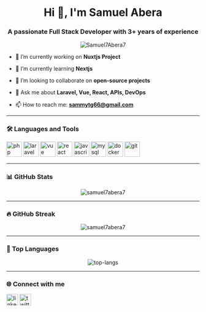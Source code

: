 <!-- TITLE -->
<h1 align="center">Hi 👋, I'm Samuel Abera</h1>
<h3 align="center">A passionate Full Stack Developer with 3+ years of experience</h3>

<!-- PROFILE VIEWS -->
<p align="center">
  <img src="https://komarev.com/ghpvc/?username=your-username&label=Profile%20views&color=0e75b6&style=flat" alt="Samuel7Abera7" />
</p>

<!-- ABOUT ME -->
- 🔭 I’m currently working on **Nuxtjs Project**

- 🌱 I’m currently learning **Nextjs**

- 👯 I’m looking to collaborate on **open-source projects**

- 💬 Ask me about **Laravel, Vue, React, APIs, DevOps**

- 📫 How to reach me: **sammytg66@gmail.com**

---

### 🛠️ Languages and Tools

<p align="left">
  <img src="https://cdn.jsdelivr.net/gh/devicons/devicon/icons/php/php-original.svg" alt="php" width="40" height="40"/> 
  <img src="https://cdn.jsdelivr.net/gh/devicons/devicon/icons/laravel/laravel-plain.svg" alt="laravel" width="40" height="40"/> 
  <img src="https://cdn.jsdelivr.net/gh/devicons/devicon/icons/vuejs/vuejs-original.svg" alt="vue" width="40" height="40"/> 
  <img src="https://cdn.jsdelivr.net/gh/devicons/devicon/icons/react/react-original.svg" alt="react" width="40" height="40"/> 
  <img src="https://cdn.jsdelivr.net/gh/devicons/devicon/icons/javascript/javascript-original.svg" alt="javascript" width="40" height="40"/> 
  <img src="https://cdn.jsdelivr.net/gh/devicons/devicon/icons/mysql/mysql-original.svg" alt="mysql" width="40" height="40"/>
  <img src="https://cdn.jsdelivr.net/gh/devicons/devicon/icons/docker/docker-original.svg" alt="docker" width="40" height="40"/>
  <img src="https://cdn.jsdelivr.net/gh/devicons/devicon/icons/git/git-original.svg" alt="git" width="40" height="40"/>
</p>

---

### 📊 GitHub Stats

<p align="center">
  <img src="https://github-readme-stats.vercel.app/api?username=samuel7abera7&show_icons=true&locale=en" alt="samuel7abera7" />
</p>

---

### 🔥 GitHub Streak

<p align="center">
  <img src="https://github-readme-streak-stats.herokuapp.com/?user=samuel7abera7&" alt="samuel7abera7" />
</p>

---

### 🧠 Top Languages

<p align="center">
  <img src="https://github-readme-stats.vercel.app/api/top-langs/?username=samuel7abera7&layout=compact" alt="top-langs" />
</p>

---

### 🌐 Connect with me

<p align="left">
<a href="https://linkedin.com/in/your-linkedin" target="blank"><img align="center" src="https://cdn.jsdelivr.net/gh/devicons/devicon/icons/linkedin/linkedin-original.svg" alt="linkedin" height="30" width="30" /></a>
<a href="https://twitter.com/your-twitter" target="blank"><img align="center" src="https://cdn.jsdelivr.net/gh/devicons/devicon/icons/twitter/twitter-original.svg" alt="twitter" height="30" width="30" /></a>
</p>


<!---
Samuel7Abera7/Samuel7Abera7 is a ✨ special ✨ repository because its `README.md` (this file) appears on your GitHub profile.
You can click the Preview link to take a look at your changes.
--->
